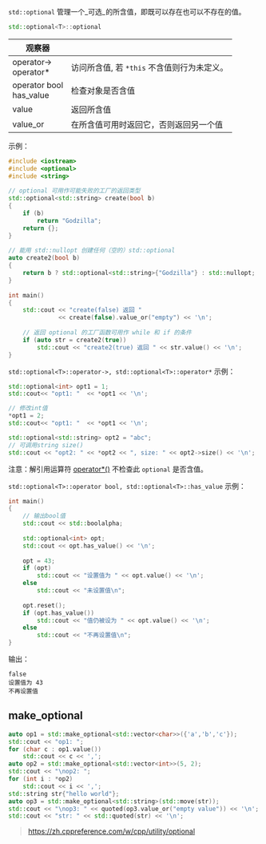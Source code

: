 `std::optional` 管理一个_可选_ ﻿的所含值，即既可以存在也可以不存在的值。

```cpp
std::optional<T>::optional
```

| 观察器                          |                             |
| ---------------------------- | --------------------------- |
| operator-><br />operator*    | 访问所含值, 若 `*this` 不含值则行为未定义。 |
| operator bool<br />has_value | 检查对象是否含值                    |
| value                        | 返回所含值                       |
| value_or                     | 在所含值可用时返回它，否则返回另一个值         |

示例：

```cpp
#include <iostream>
#include <optional>
#include <string>
 
// optional 可用作可能失败的工厂的返回类型
std::optional<std::string> create(bool b)
{
    if (b)
        return "Godzilla";
    return {};
}
 
// 能用 std::nullopt 创建任何（空的）std::optional
auto create2(bool b)
{
    return b ? std::optional<std::string>{"Godzilla"} : std::nullopt;
}
 
int main()
{
    std::cout << "create(false) 返回 "
              << create(false).value_or("empty") << '\n';
 
    // 返回 optional 的工厂函数可用作 while 和 if 的条件
    if (auto str = create2(true))
        std::cout << "create2(true) 返回 " << str.value() << '\n';
}
```

`std::optional<T>::operator->, std::optional<T>::operator*` 示例：
```cpp
std::optional<int> opt1 = 1;
std::cout<< "opt1: "  << *opt1 << '\n';

// 修改int值
*opt1 = 2;
std::cout<< "opt1: "  << *opt1 << '\n';

std::optional<std::string> opt2 = "abc";
// 可调用string size()
std::cout << "opt2: " << *opt2 << ", size: " << opt2->size() << '\n';
```
注意：解引用运算符 [operator*()]( https://zh.cppreference.com/w/cpp/utility/optional/operator* "cpp/utility/optional/operator*") 不检查此 `optional` 是否含值。

`std::optional<T>::operator bool, std::optional<T>::has_value` 示例：
```cpp
int main()
{
    // 输出bool值
    std::cout << std::boolalpha;
 
    std::optional<int> opt;
    std::cout << opt.has_value() << '\n';
 
    opt = 43;
    if (opt)
        std::cout << "设置值为 " << opt.value() << '\n';
    else
        std::cout << "未设置值\n";
 
    opt.reset();
    if (opt.has_value())
        std::cout << "值仍被设为 " << opt.value() << '\n';
    else
        std::cout << "不再设置值\n";
}
```
输出：
```
false
设置值为 43
不再设置值
```
## make_optional

```cpp
auto op1 = std::make_optional<std::vector<char>>({'a','b','c'});
std::cout << "op1: ";
for (char c : op1.value())
	std::cout << c << ',';
auto op2 = std::make_optional<std::vector<int>>(5, 2);
std::cout << "\nop2: ";
for (int i : *op2)
	std::cout << i << ',';
std::string str{"hello world"};
auto op3 = std::make_optional<std::string>(std::move(str));
std::cout << "\nop3: " << quoted(op3.value_or("empty value")) << '\n';
std::cout << "str: " << std::quoted(str) << '\n';
```

> https://zh.cppreference.com/w/cpp/utility/optional